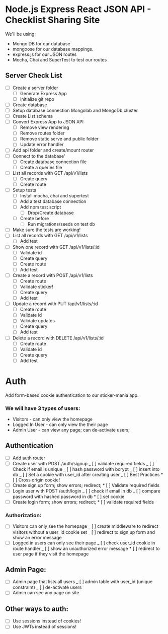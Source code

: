 # Node.js Express React JSON API - Checklist Sharing Site

We'll be using:

- Mongo DB for our database
- mongoose for our database mappings.
- express.js for our JSON routes
- Mocha, Chai and SuperTest to test our routes

## Server Check List

- [ ] Create a server folder
  - [ ] Generate Express App
  - [ ] initialize git repo
- [ ] Create database
- [ ] Setup database connection Mongolab and MongoDb cluster
- [ ] Create List schema
- [ ] Convert Express App to JSON API
  - [ ] Remove view rendering
  - [ ] Remove routes folder
  - [ ] Remove static serve and public folder
  - [ ] Update error handler
- [ ] Add api folder and create/mount router
- [ ] Connect to the database'
  - [ ] Create database connection file
  - [ ] Create a queries file
- [ ] List all records with GET /api/v1/lists
  - [ ] Create query
  - [ ] Create route
- [ ] Setup tests
  - [ ] Install mocha, chai and supertest
  - [ ] Add a test database connection
  - [ ] Add npm test script
    - [ ] Drop/Create database
  - [ ] Create before
    - [ ] Run migrations/seeds on test db
- [ ] Make sure the tests are working!
- [ ] List all records with GET /api/v1/lists
  - [ ] Add test
- [ ] Show one record with GET /api/v1/lists/:id
  - [ ] Validate id
  - [ ] Create query
  - [ ] Create route
  - [ ] Add test
- [ ] Create a record with POST /api/v1/lists
  - [ ] Create route
  - [ ] Validate sticker!
  - [ ] Create query
  - [ ] Add test
- [ ] Update a record with PUT /api/v1/lists/:id
  - [ ] Create route
  - [ ] Validate id
  - [ ] Validate updates
  - [ ] Create query
  - [ ] Add test
- [ ] Delete a record with DELETE /api/v1/lists/:id
  - [ ] Create route
  - [ ] Validate id
  - [ ] Create query
  - [ ] Add test

# Auth

Add form-based cookie authentication to our sticker-mania app.

### We will have 3 types of users:

- Visitors - can only view the homepage
- Logged In User - can only view the their page
- Admin User - can view any page; can de-activate users;

## Authentication

- [ ] Add auth router
- [ ] Create user with POST /auth/signup
      _ [ ] validate required fields
      _ [ ] Check if email is unique
      _ [ ] hash password with bcrypt
      _ [ ] insert into db
      _ [ ] Set a cookie with user_id after creating user
      _ [ ] Best Practices \* [ ] Cross origin cookie!
- [ ] Create sign up form; show errors; redirect; \* [ ] Validate required fields
- [ ] Login user with POST /auth/login
      _ [ ] check if email in db
      _ [ ] compare password with hashed password in db \* [ ] set cookie
- [ ] Create login form; show errors; redirect; \* [ ] validate required fields

### Authorization:

- [ ] Visitors can only see the homepage
      _ [ ] create middleware to redirect visitors without a user_id cookie set
      _ [ ] redirect to sign up form and show an error message
- [ ] Logged in users can only see their page
      _ [ ] check user_id cookie in route handler
      _ [ ] show an unauthorized error message \* [ ] redirect to user page if they visit the homepage

## Admin Page:

- [ ] Admin page that lists all users
      _ [ ] admin table with user_id (unique constraint)
      _ [ ] de-activate users
- [ ] Admin can see any page on site

## Other ways to auth:

- [ ] Use sessions instead of cookies!
- [ ] Use JWTs instead of sessions!
